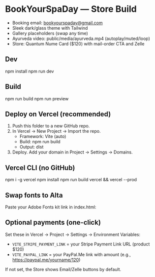 # BookYourSpaDay — Store Build
- Booking email: bookyourspaday@gmail.com
- Sleek dark/glass theme with Tailwind
- Gallery placeholders (swap any time)
- Ayurveda video: public/media/ayurveda.mp4 (autoplay/muted/loop)
- Store: Quantum Nume Card ($120) with mail-order CTA and Zelle

## Dev
npm install
npm run dev

## Build
npm run build
npm run preview

## Deploy on Vercel (recommended)
1) Push this folder to a new GitHub repo.
2) In Vercel → New Project → Import the repo.
   - Framework: Vite (auto)
   - Build: npm run build
   - Output: dist
3) Deploy. Add your domain in Project → Settings → Domains.

## Vercel CLI (no GitHub)
npm i -g vercel
npm install
npm run build
vercel && vercel --prod

## Swap fonts to Alta
Paste your Adobe Fonts kit link in index.html:
<link rel=\"stylesheet\" href=\"https://use.typekit.net/XXXXXXX.css\">


## Optional payments (one-click)
Set these in Vercel → Project → Settings → Environment Variables:
- `VITE_STRIPE_PAYMENT_LINK` = your Stripe Payment Link URL (product $120)
- `VITE_PAYPAL_LINK` = your PayPal.Me link with amount (e.g., https://paypal.me/yourname/120)

If not set, the Store shows Email/Zelle buttons by default.
